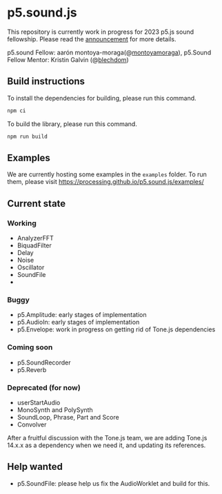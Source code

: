 # p5.sound.js

This repository is currently work in progress for 2023 p5.js sound fellowship. Please read the [announcement](https://medium.com/@ProcessingOrg/announcing-the-2023-p5-sound-fellow-aar%C3%B3n-montoya-moraga-7613450902f6) for more details.

p5.sound Fellow: aarón montoya-moraga(@[montoyamoraga](https://github.com/montoyamoraga)),
p5.Sound Fellow Mentor: Kristin Galvin (@[blechdom](https://github.com/blechdom))

## Build instructions

To install the dependencies for building, please run this command.

```bash
npm ci
```

To build the library, please run this command.

```bash
npm run build
```

## Examples

We are currently hosting some examples in the `examples` folder. To run them, please visit https://processing.github.io/p5.sound.js/examples/

## Current state

### Working

- AnalyzerFFT
- BiquadFilter
- Delay
- Noise
- Oscillator
- SoundFile
- 
### Buggy

- p5.Amplitude: early stages of implementation
- p5.AudioIn: early stages of implementation
- p5.Envelope: work in progress on getting rid of Tone.js dependencies

### Coming soon

- p5.SoundRecorder
- p5.Reverb

### Deprecated (for now)

- userStartAudio
- MonoSynth and PolySynth
- SoundLoop, Phrase, Part and Score
- Convolver

After a fruitful discussion with the Tone.js team, we are adding Tone.js 14.x.x as a dependency when we need it, and updating its references.

## Help wanted

- p5.SoundFile: please help us fix the AudioWorklet and build for this.



